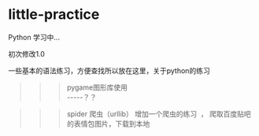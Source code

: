 # little-practice
Python 学习中...

初次修改1.0

一些基本的语法练习，方便查找所以放在这里，关于python的练习

>>>pygame图形库使用  
-----？？

>>>spider 爬虫（urllib） 
增加一个爬虫的练习  ， 爬取百度贴吧的表情包图片，下载到本地 
